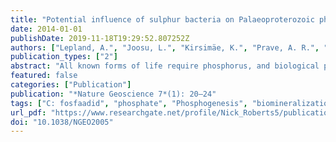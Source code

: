 ```yaml
---
title: "Potential influence of sulphur bacteria on Palaeoproterozoic phosphogenesis"
date: 2014-01-01
publishDate: 2019-11-18T19:29:52.807252Z
authors: ["Lepland, A.", "Joosu, L.", "Kirsimäe, K.", "Prave, A. R.", "Romashkin, A. E.", "Črne, A. E.", "Martin, A. P.", "Fallick, A. E.", "Somelar, P.", "Üpraus, K.", "Mänd, K.", "Roberts, N. M. W.", "van Zuilen, M. A.", "Wirth, R.", "Schreiber, A."]
publication_types: ["2"]
abstract: "All known forms of life require phosphorus, and biological processes strongly influence the global phosphorus cycle. Although the record of life on Earth extends back to 3.8 billion years ago and the advent of biological phosphate processing can be tracked to at least 3.5 billion years ago, the earliest known P-rich deposits appeared only 2 billion years ago. The onset of P deposition has been attributed to the rise of atmospheric oxygen 2.4–2.3 billion years ago and the related profound biogeochemical shifts, which increased the riverine input of phosphate to the ocean and boosted biological productivity and phosphogenesis. However, the P-rich deposits post-date the rise of oxygen by about 300 million years. Here we use microfabric, trace element and carbon isotope analyses to assess the environmental setting and redox conditions of the 2-billion-year-old P-rich deposits of the vent- or seep-influenced Zaonega Formation, northwest Russia. We identify phosphatized microorganism fossils that resemble modern methanotrophic archaea and sulphur-oxidizing bacteria, analogous to organisms found in modern seep settings and upwelling zones with a sharp redoxcline. We therefore propose that the P-rich deposits in the Zaonega Formation were formed by phosphogenesis mediated by sulphur bacteria, similar to modern sites, and by the precipitation of calcium phosphate minerals on microbial templates during early diagenesis."
featured: false
categories: ["Publication"]
publication: "*Nature Geoscience 7*(1): 20–24"
tags: ["C: fosfaadid", "phosphate", "Phosphogenesis", "biomineralization", "C: Biomineralisatsioon", "C: metanotroofid", "C: shungiit", "C: sügiskool 2014", "C: sulfobakterid", "metanotrophs", "microbes", "microfossils", "Phosphorite", "shungite", "sulphur bacteria"]
url_pdf: "https://www.researchgate.net/profile/Nick_Roberts5/publication/258866628_Potential_influence_of_sulphur_bacteria_on_Palaeoproterozoic_phosphogenesis/links/543694740cf2643ab98729ae/Potential-influence-of-sulphur-bacteria-on-Palaeoproterozoic-phosphogenesis.pdf"
doi: "10.1038/NGEO2005"
---
```


